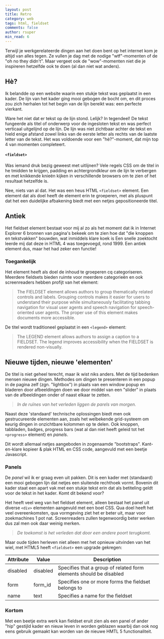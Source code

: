 ```yaml
---
layout: post
title: Retro
category: web
tags: html, fieldset
comments: false
author: rsuper
min_read: 6
---
```

Terwijl je werkgerelateerde dingen aan het doen bent op het internet kom je altijd van alles tegen. Ze vullen je dag met de nodige "wtf"-momenten of de "oh no they didn't". Maar vergeet ook de "wow"-momenten niet die je inspireren hetzelfde ook te doen (al dan niet wat anders).   

## Hè?
Ik belandde op een website waarin een stukje tekst was geplaatst in een kader. De lijn van het kader ging mooi gebogen de bocht om, en dit proces zou zich herhalen tot het begin van de lijn bereikt was: een perfecte vierkant.

Ware het niet dat er tekst op de lijn stond. Lelijk? In tegendeel! De tekst fungeerde als titel of onderwerp voor de ingesloten tekst en was perfect verticaal uitgelijnd op de lijn.
De lijn was niet zichtbaar achter de tekst en hield enige afstand zowel links van de eerste letter als rechts van de laatste letter van de tekst. Het was voldoende voor een "hè?"-moment, dat mijn top 4 van momenten completeert.

#### `<fieldset>`
Was iemand druk bezig geweest met uitlijnen? Vele regels CSS om de titel in he tmidden te krijgen, padding en achtergrondkleur om de lijn te verbergen en met knikkende knieën kijken in verschillende browsers om te zien of het resultaat hetzelfde is.

Nee, niets van al dat. Het was een heus HTML `<fieldset>` element. Een element dat als doel heeft de element erin te groeperen, met als pluspunt dat het een duidelijke afbakening biedt met een netjes gepositioneerde titel.

## Antiek
Het fieldset element bestaat voor mij al zo als het moment dat ik in Internet Explorer 6 bronnen van pagina's bekeek om te zien hoe dat "die knoppen en tekstvakken" bouwden, wat inmiddels klare koek is
Een snelle zoektocht leerde mij dat deze in HTML 4 was toegevoegd, rond 1999. Een antiek element dus, maar het had zeker een functie!

### Toegankelijk
Het element heeft als doel de inhoud te groeperen cq categoriseren. Meerdere fieldsets bieden ruimte voor meerdere categorieën en ook screenreaders hebben profijt van het element:

> The FIELDSET element allows authors to group thematically related controls and labels. Grouping controls makes it easier for users to understand their purpose while simultaneously facilitating tabbing navigation for visual user agents and speech navigation for speech-oriented user agents. The proper use of this element makes documents more accessible.

De titel wordt traditioneel geplaatst in een `<legend>` element:
> The LEGEND element allows authors to assign a caption to a FIELDSET. The legend improves accessibility when the FIELDSET is rendered non-visually.

## Nieuwe tijden, nieuwe 'elementen'
De titel is niet geheel terecht, maar ik wist niks anders. Met de tijd bedenken mensen nieuwe dingen.
Methodes om dingen te presenteren in een popup in de pagina zelf (zgn. "lightbox") in plaats van een window popup en bladeren door afbeeldingen doen we door middel van een "slider" in plaats van de afbeeldingen onder of naast elkaar te zetten.

> _In de ruïnes van het verleden liggen de parels van morgen._

Naast deze 'standaard' technische oplossingen biedt men ook gestrucureerde elementen aan, zoals het welbekende grid-systeem om keurig dingen in onzichtbare kolommen op te delen. Ook knoppen, tabbladen, badges, progress bars (wat al dan niet heeft geleid tot het `<progress>` element) en _panels_.

Dit wordt allemaal netjes aangeboden in zogenaamde "bootstraps". Kant-en-klare kopieer & plak HTML en CSS code, aangevuld met een beetje Javascript.

### Panels
De _panel_ wil ik er graag even uit pakken. Dit is een kader met (standaard) een mooi gebogen lijn dat netjes een sluitende rechthoek vormt. Bovenin dit kader staat een apart vak met een stukje tekst erin dat als betiteling geldt voor de tekst in het kader.
Komt dit bekend voor?

Het heeft veel weg van het fieldset element, alleen bestaat het panel uit diverse `<div>` elementen aangevuld met een boel CSS.
Qua doel heeft het veel overeenkomsten, qua vormgeving ziet het er beter uit, maar voor zoekmachines 1 pot nat. Screenreaders zullen tegenwoordig beter werken dus zal men ook daar weinig merken.

> _De toekomst is het verleden dat door een andere poort terugkomt._
  
Maar oude tijden herleven niet alleen met het opnieuw uitvinden van het wiel, met HTML5 heeft `<fieldset>` een upgrade gekregen:

| Attribute  | Value    | Description                                                        |
| -----------| ---------| ------------------------------------------------------------------ |
| disabled   | disabled | Specifies that a group of related form elements should be disabled |
| form       | form_id  | Specifies one or more forms the fieldset belongs to                |
| name       | text     | Specifies a name for the fieldset                                  |

### Kortom
Met een beetje extra werk kan fieldset eruit zien als een panel of ander "hip" gestijld kader en nieuw leven in worden geblazen waarbij dan ook nog eens gebruik gemaakt kan worden van de nieuwe HMTL 5 functionaliteit.